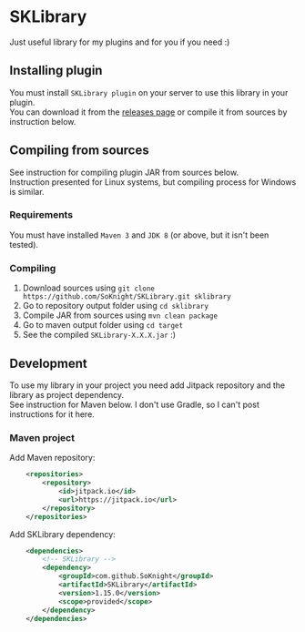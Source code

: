 # SKLibrary
Just useful library for my plugins and for you if you need :)

## Installing plugin
You must install `SKLibrary plugin` on your server to use this library in your plugin.<br>
You can download it from the [releases page](https://github.com/SoKnight/SKLibrary/releases) or 
compile it from sources by instruction below.

## Compiling from sources
See instruction for compiling plugin JAR from sources below.<br>
Instruction presented for Linux systems, but compiling process for Windows is similar.

### Requirements
You must have installed `Maven 3` and `JDK 8` (or above, but it isn't been tested).

### Compiling
1) Download sources using `git clone https://github.com/SoKnight/SKLibrary.git sklibrary`
2) Go to repository output folder using `cd sklibrary`
3) Compile JAR from sources using `mvn clean package`
4) Go to maven output folder using `cd target`
5) See the compiled `SKLibrary-X.X.X.jar` :)

## Development
To use my library in your project you need add Jitpack repository and the library as project dependency.<br>
See instruction for Maven below. I don't use Gradle, so I can't post instructions for it here.

### Maven project
Add Maven repository:
```xml
    <repositories>
        <repository>
            <id>jitpack.io</id>
            <url>https://jitpack.io</url>
        </repository>
    </repositories>
```
Add SKLibrary dependency:
```xml
    <dependencies>
        <!-- SKLibrary -->
        <dependency>
            <groupId>com.github.SoKnight</groupId>
            <artifactId>SKLibrary</artifactId>
            <version>1.15.0</version>
            <scope>provided</scope>
        </dependency>
    </dependencies>
```
